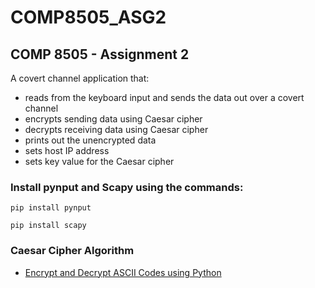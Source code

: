 # COMP8505_ASG2

## COMP 8505 - Assignment 2

A covert channel application that:
- reads from the keyboard input and sends the data out over a covert channel
- encrypts sending data using Caesar cipher
- decrypts receiving data using Caesar cipher
- prints out the unencrypted data
- sets host IP address
- sets key value for the Caesar cipher

### Install pynput and Scapy using the commands:

```pip install pynput```

```pip install scapy```

### Caesar Cipher Algorithm

- [Encrypt and Decrypt ASCII Codes using Python](https://www.geeksforgeeks.org/caesar-cipher-in-cryptography/)
